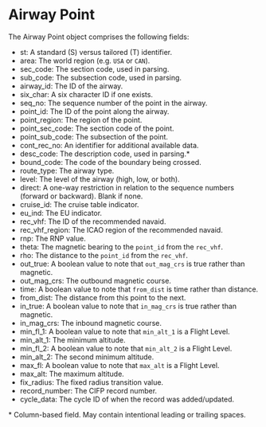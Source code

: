 # Airway Point

The Airway Point object comprises the following fields:

- st: A standard (S) versus tailored (T) identifier.
- area: The world region (e.g. `USA` or `CAN`).
- sec_code: The section code, used in parsing.
- sub_code: The subsection code, used in parsing.
- airway_id: The ID of the airway.
- six_char: A six character ID if one exists.
- seq_no: The sequence number of the point in the airway.
- point_id: The ID of the point along the airway.
- point_region: The region of the point.
- point_sec_code: The section code of the point.
- point_sub_code: The subsection of the point.
- cont_rec_no: An identifier for additional available data.
- desc_code: The description code, used in parsing.\*
- bound_code: The code of the boundary being crossed.
- route_type: The airway type.
- level: The level of the airway (high, low, or both).
- direct: A one-way restriction in relation to the sequence numbers (forward or backward). Blank if none.
- cruise_id: The cruise table indicator.
- eu_ind: The EU indicator.
- rec_vhf: The ID of the recommended navaid.
- rec_vhf_region: The ICAO region of the recommended navaid.
- rnp: The RNP value.
- theta: The magnetic bearing to the `point_id` from the `rec_vhf`.
- rho: The distance to the `point_id` from the `rec_vhf`.
- out_true: A boolean value to note that `out_mag_crs` is true rather than magnetic.
- out_mag_crs: The outbound magnetic course.
- time: A boolean value to note that `from_dist` is time rather than distance.
- from_dist: The distance from this point to the next.
- in_true: A boolean value to note that `in_mag_crs` is true rather than magnetic.
- in_mag_crs: The inbound magnetic course.
- min_fl_1: A boolean value to note that `min_alt_1` is a Flight Level.
- min_alt_1: The minimum altitude.
- min_fl_2: A boolean value to note that `min_alt_2` is a Flight Level.
- min_alt_2: The second minimum altitude.
- max_fl: A boolean value to note that `max_alt` is a Flight Level.
- max_alt: The maximum altitude.
- fix_radius: The fixed radius transition value.
- record_number: The CIFP record number.
- cycle_data: The cycle ID of when the record was added/updated.

\* Column-based field. May contain intentional leading or trailing spaces.

